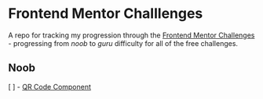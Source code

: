 # Frontend Mentor Challlenges

A repo for tracking my progression through the [Frontend Mentor Challenges](https://www.frontendmentor.io/challenges) - progressing from _noob_ to _guru_ difficulty for all of the free challenges.

## Noob

[ ] - [QR Code Component](https://www.frontendmentor.io/challenges/qr-code-component-iux_sIO_H)
